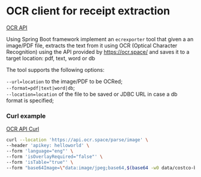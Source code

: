 # OCR client for receipt extraction

[OCR API](https://ocr.space/OCRAPI)  

Using Spring Boot framework implement an `ecrexporter` tool that given a an image/PDF file, extracts the text from it using OCR (Optical Character Recognition) using the API provided by https://ocr.space/ and saves it to a target location: pdf, text, word or db

The tool supports the following options:

`--url=location` to the image/PDF to be OCRed;  
`--format=pdf|text|word|db`;  
`--location=location` of the file to be saved or JDBC URL in case a db format is specified;

### Curl example

[OCR API Curl](https://ocr.space/OCRAPI#curl)  

```bash
curl --location 'https://api.ocr.space/parse/image' \
--header 'apikey: helloworld' \
--form 'language="eng"' \
--form 'isOverlayRequired="false"' \
--form 'isTable="true"' \
--form "base64Image=\"data:image/jpeg;base64,$(base64 -w0 data/costco-bw.jpg)\""
```
